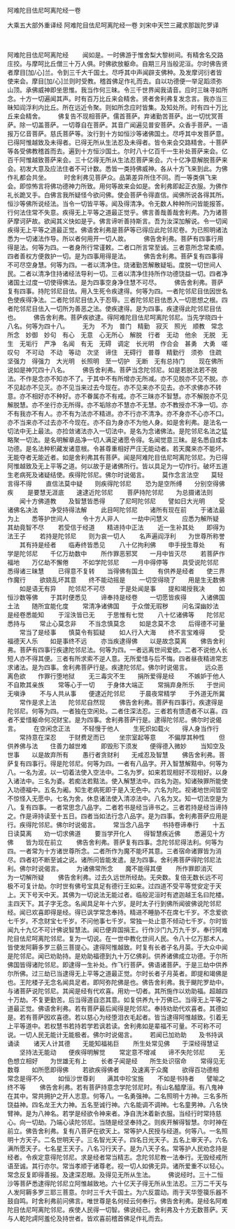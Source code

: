 阿难陀目佉尼呵离陀经一卷


大乘五大部外重译经
阿难陀目佉尼呵离陀经一卷
刘宋中天竺三藏求那跋陀罗译


　　

阿难陀目佉尼呵离陀经
　　闻如是。一时佛游于惟舍梨大黎树间。有精舍名交路庄挍。与摩呵比丘僧三十万人俱。时佛欲放躯命。自期三月当般泥洹。尔时佛告贤者摩目[加/心]兰。令到三千大千国土。尽呼其中声闻辟支佛种。及发摩诃衍者皆使来会。摩目[加/心]兰则时受教。稽首佛足作礼而去。自以功德便一举足蹈须弥山顶。承佛威神即坐思惟。我当作何三昧。令三千世界闻我请音。应时三昧寻如所念。十方一切遍闻其声。时有百万比丘来会精舍。贤者舍利弗复发念言。我亦当三昧知阎浮利内比丘。所在远近令聚。则如所念应时皆集。及知处所。时有四十万比丘来会精舍。
　　佛复告不现相菩萨。儒首菩萨。弃诸勤苦菩萨。出一切忧冥菩萨。除一切盖菩萨。一切尊自在菩萨。其音广闻遍见普安菩萨。众香手菩萨。一语报万亿音菩萨。慈氏菩萨等。汝行到十方如恒沙等诸佛国土。尽呼其中发菩萨意。已得阿惟越致及未得者。已得无所从生法忍及未得者。皆令来会交路精舍。十菩萨等各受佛教稽首而去。遍到十方恒沙国土。尔时八十亿百千一生补处菩萨来会。亿百千阿惟越致菩萨来会。三十亿得无所从生法忍菩萨来会。六十亿净意解脱菩萨来会。初发大意及应法住者不可计数。悉皆一类持佛威神。各从十方飞来到此。为佛作礼都会共坐。
　　时舍利弗见菩萨众。品第差异所住不同。而一等类俱飞来会。即惊怖言将佛功德神力所致。用何等故来会如是。舍利弗即起正衣服。为佛作礼长跪叉手。白佛言我所疑怪今欲问佛。使会菩萨令得直信。闻佛所说各得其所。恒沙等佛所说经法。当令一切皆平等。闻及得清净。令无数人种种所问皆能报答。行何法住常不失意。疾得无上平等之道最正觉乎。佛言善哉善哉舍利弗。乃为诸菩萨摩诃萨故。欲闻其义快如是乎。佛言谛听善持斯言。吾为汝深加解说。令一切闻疾得无上平等之道最正觉。佛语舍利弗是菩萨等已得应此陀邻尼卷。为已照明诸法悉为一切诸法作导。所以者何用开一切人故。
　　佛告舍利弗。菩萨有四事行用得是法。何等为四。一者身所行常谨敕。二者口所言常至诚。三者意所念常柔顺。四者善权方便救护一切。是为四事用得是法。
　　佛告舍利弗。菩萨复有四事得不可尽空身慧。何等为四。一者以清净住。烧诸勤苦解散疑垢。度脱一切世间人民。二者以清净住持诸经法导利一切。三者以清净住持所作功德饶益一切。四者净诸国土过度一切使得佛法。是为四事空身净住慧不可尽。
　　佛告舍利弗。菩萨复有四事。持陀邻尼目佉。用入生死令疾逮得。何等为四。一者陀邻尼目佉因世名色使疾得净法。二者陀邻尼目佉入于忍辱。三者陀邻尼目佉悉入一切思想之根。四者陀邻尼目佉入一切所为善恶之法。使疾逮得。是为四事。疾逮得此陀邻尼目佉也。
　　佛告舍利弗。菩萨疾欲逮。得阿难陀目佉尼呵离陀邻尼。当先学晓四十八名。何等为四十八。
　　无为　不为　普门　精勤　寂灭　照光　顺教　常念　所念　妙御　妙句　有心　无意　心无所心　解脱　行者　无动　他余　无脱　无生　无垢行　严净　名闻　有无　无碍　调定　长光明　作合会　甚勇　大勇　嗟叹句　不可动　不动　等动　次坚　谛住　无碍行　普尊　精勤行　须弥　住疏　坚强力　得强力　大光明　长照明　至一切护　无断　无有总持门
　　现在佛所说如是神咒四十八名。
　　佛告舍利弗。菩萨当念陀邻尼。如是若脱法若不脱法。不作是念亦不知亦不了。于其中不有所增亦无所减。亦不见脱亦不见不脱。亦不见起亦不见灭。亦不见当来过去今现在。亦不见来亦不见去。亦不求佛亦不转意。亦不相好亦不种好。亦不眷属亦不有戒。亦不三昧亦不智慧。亦不解脱亦不见解脱慧。亦不坐行亦无所得。亦不垢除亦不慧亦不无慧。亦不教授亦不净一切。亦不有我亦不有人。亦不有为法亦不精进。亦不行亦不清净。亦不身亦不心亦不口。亦不当来亦不过去亦不今现在。亦不自为身亦不为他人身。如是舍利弗。是法名一切法中无上最法。亦捡敛诸法亦入一切法中。是名为念诸佛法。是陀邻尼名法之猛略聚一切法。是名明解章品净一切人满足诸愿令得。名闻觉意三昧。是名悉自成本功德。是名法种积藏发诸意根。令甚尊重相好严庄无能动者。若天魔来亦不能坏。无能夺者无能近者。如是舍利弗其有菩萨。闻是阿难陀目佉尼呵离陀邻尼。为已得阿惟越致及无上平等之道。何以故于是诸佛所行。皆以具足为一切作行。破坏五道生老病死及诸疑结使。疾得陀邻尼。佛尔时说偈言。
　　莫作念言法空　　莫轻言得不得
　　直信法莫中疑　　则疾得陀邻尼
　　恐为是空所缚　　分别空得佛疾
　　是要慧无涯底　　速逮近陀邻尼
　　菩萨持陀邻尼　　为总摄诸法则
　　闻十方佛道教　　及智慧皆悉得
　　了尼呵陀邻尼　　譬如日大光明
　　受诸佛名决法　　净受持得法解
　　此目呵陀邻尼　　诸所有现在前
　　于诸法最为上　　悉等护世间人
　　令十方人非人　　一劫中问慧义
　　应悉为解所疑　　其劫竟智不尽
　　若受信于经道　　精进持中正法
　　近一生补其处　　即得为法王子
　　若持是陀邻尼　　则为哀一切人
　　名声遍阎浮利　　为世尊所称誉
　　其有持是经者　　临寿终皆悉见
　　八十亿拘利佛　　申手授生尊处
　　有学是陀邻尼　　千亿万劫数中
　　所作罪恶邪冥　　一月中皆灭尽
　　若菩萨作福地　　万亿劫不懈倦
　　不如学陀邻尼　　一月中得停等
　　具受说陀邻尼　　悉得诸三昧慧
　　已得意不复转　　当得佛有国土
　　有供养是经者　　使三界作魔行
　　欲娆乱坏其意　　终不能动摇是
　　一切空得晓了　　用是生无数佛
　　如是语无有异　　陀邻尼不可尽
　　于是处闻是事　　提和竭授我决
　　如恒沙数等佛　　于其时便悉见
　　谛奉持是经卷　　一切愿皆疾得
　　入诸佛国土法　　随所宜能化度
　　常清净诸佛国　　于众僧无瑕秽
　　问名深幽妙法　　是经卷悉能知
　　于淫泆皆已无　　于思惟有七觉
　　八十忆诸佛等　　陀邻尼悉持与
　　常止心莫念非　　不当念慎莫念
　　如是念莫不念　　后得德不可量
　　常当了是经事　　慎莫令有狐疑
　　如人行入大海　　终不言宝难得
　　受福德天人乐　　如是事终不远
　　亦当疾逮得佛　　以是故念莫离
　　佛告舍利弗。菩萨有四事行疾逮陀邻尼法。何等为四。一者远离世间爱欲。二者不说他人长短人亦不得其便。三者有所求索不逆人意。无所爱惜与后不悔。四者昼夜精进常志求诸法。是为四事。舍利弗菩萨行是。疾逮陀邻尼。佛尔时说偈言。
　　远众恶离色欲　　作罪行堕地狱
　　无三毒灾不生　　捐所爱得是经
　　不嫉妒于他人　　不自欺其亲族
　　常等心于一切　　于身体大端正
　　常捐弃身所乐　　于世间无嗔诤
　　不与人共从事　　便逮近陀邻尼
　　于晨夜常精学　　于外道无所冀
　　常作是求上法　　陀邻尼自然现
　　佛告舍利弗。菩萨有四事行。疾逮得是陀邻尼。何等为四。一者独在空闲处。二者住深法忍。三者若有馈遗者不以喜。四者不爱惜躯命何况财宝。是为四事。舍利弗菩萨行是。逮得陀邻尼。佛尔时说偈言。
　　在空闲念正法　　不轻慢于他人
　　生死炽如载火　　得人身当作行
　　常持意在深忍　　于财费足而已
　　坐宗室起等意　　不偏厚其种性
　　但供养佛与法　　住善力越世难
　　即毁形下须发　　便得德入微妙
　　当知空及世事　　以是故弃所有
　　愚行者贪财利　　无戒忍及智慧
　　佛告舍利弗。菩萨复有四事行。得是陀邻尼。何等为四。一者有八品字。开入智慧解黠中。何等为八。一名为波。以一切着法使入空法中。二名为罗。如来若现相好不现相好。以身入诸法中。三名为婆。若痴法若黠法。使入解慧法中。四名为迦。知诸殃罪所能使入功德福中。五名为阇。知生老病死即于是入无色中。六名为陀。视诸地世间皆空不惊怪入无愿中。七名为舍。休息诸法使入清凉法中。八名为叉。知一切法空是为八。复有四事。一者常思念八品字。二者若书是经当谛书之。三者若持是经当谛持之。作是谛持读至十五日。四者当如法行念八品字。是为四事。舍利弗菩萨应用是行。疾得陀邻尼。佛尔时说偈言。
　　常当念八品字　　书持卷谛奉行
　　十五日读莫离　　劝一切求佛道
　　要当学开化人　　得智慧疾近佛
　　悉遍见十方佛　　皆为现在前立
　　佛告舍利弗。菩萨复有四事。念陀邻尼得法利。何等为四。一者常为十方诸世尊所念。二者所作为魔不能坏其意。三者宿命诸罪皆为消尽。四者初不断至诚之说。诸所问皆能发遣。是为四事。舍利弗菩萨得陀邻尼法利。佛尔时说偈言。
　　为诸佛常所念　　魔不能得其便
　　所作罪即消灭　　为一切解所疑
　　佛告舍利弗。过去久远世所经劫。无央数。复倍无数长远不可极不可复计劫。尔时世有佛号宝具足有德行王如来。过四道不受平等觉安定于天上。天下号天中天。其佛为一切说法无能过者。临般泥洹时有遮迦越王名曰陀楼。主四天下。其子字无念。名闻具足年十六岁。是时太子行到佛所闻彼佛说陀邻尼经。闻已欢喜即得是经。得已讽学常念奉持。精进不睡胁不在席七千岁。不念爱欲七千岁。不念财宝七千岁。不问他事七千岁。常独一处止意不倾动七千岁。尔时皆闻九十九亿不可计佛说智慧法。闻已便弃国捐王。行作沙门九万九千岁。奉行阿难陀目佉尼呵离陀邻尼。复为一切说。在一世中教化世间人民。令八十亿万那术人。皆使发阿耨多罗三藐三菩提心。逮得阿惟越致。时复有长者子名月英。于大众中闻是陀邻尼。闻已劝助持。是劝助福德到九十万亿佛刹。供养诸佛成立功德。于尔所佛国皆得诸陀邻尼。即逮得一生补处。作飞行菩萨。佛语诸菩萨。于是三劫中供养尔所佛。过三劫已当逮得无上平等之道最正觉。尔时长者子月英者。即提和竭佛是也。王陀楼子无念名闻具足者。即阿弥陀佛是也。佛告舍利弗。我于颰陀罗劫中。与诸菩萨说陀邻尼。其闻是经有代欢喜。用劝一切者。其所施作以劝助福。超越四十万劫。不复更勤苦。后当得道自恣其意。如复供养九十万佛已。当得无上平等之道最正觉。佛语舍利弗。若有菩萨最后闻得是陀邻尼。奉持劝助代欢喜者。其德如是。若有菩萨因欢喜德。若以慈心为经堕泪衣毛起者。皆当逮得阿惟越致。引着无上平等道中。若权慧书若持若学若讽若读。舍利弗如是辈福不可量。不可称不可说。一切人民无能计无能极者。佛尔时说偈言。
　　若闻已加劝助　　及书持讽诵读
　　诸天人计其德　　无能知福祐巨
　　所生处常见佛　　于深经得慧证
　　坚持法无能动　　便疾得明解觉
　　常定意不增减　　谛不失陀邻尼
　　无色想立相好　　为世雄无有上
　　长者子闻是经　　所生处识宿命
　　常得见无数尊　　如所愿即得佛
　　若欲疾得佛者　　及速离于众魔
　　欲得百功德相　　常念是得不久
　　如恒沙世尊刹　　满其中珍宝施
　　不如是书持者　　譬喻之终不等
　　佛告舍利弗。若有菩萨持意念学陀邻尼时。有山名醯摩洹。有八鬼神在其中。常共拥护之开人志意。何等八。一名勇强神。二名照明十方神。三名多所饶益神。四名龙王大力神。五名至诚行神。六名能调不调神。七名童男神。八名快臂神。是为八神名。若学是经欲令神来者。净自洗沐着新衣服。当经行时常持慈心。向一切劫。乃端心读陀邻尼。当随是经坚奉持之。则疾开解得智慧。尔时神在前立。佛告舍利弗。复有八菩萨在欲天上。常等护人民授与经道。何等八。一名照明十方天子。二名世明天子。三名智光天子。四名日光天子。五名上审天子。六名满所愿天子。七名星王天子。八名习行天子。是为八天子名。常等护人民劝念持是经者。令疾定意得陀邻尼。求是经者常当精志。念陀邻尼教一法奉行。无毁经戒所语至诚。其行亦尔。常当孝顺于诸尊老。视一切人如佛无异。诸所爱重不以轻心。常念反复即得善报。及逮深忍眼。及得见无所从生法。
　　佛说经时。三十二恒沙等菩萨悉逮得陀邻尼立阿惟越致地。六十亿天子得无所从生法忍。三万二千天与人发阿耨多罗三耶三菩意。尔时三千大千国土。为六反震动。雨于天华箜篌乐器不鼓自鸣。时舍利弗前问佛言。唯世尊是名何经云何奉行。佛告舍利弗。是经名阿难陀目佉尼呵离陀邻尼。疾使人民得一切智。佛说经已。舍利弗及十方无数菩萨。天与人乾陀謣阿羞伦及持世者。皆欢喜前稽首佛足作礼而去。


